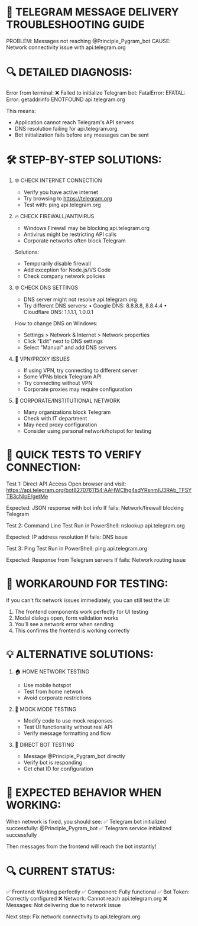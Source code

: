 🚨 TELEGRAM MESSAGE DELIVERY TROUBLESHOOTING GUIDE
======================================================

PROBLEM: Messages not reaching @Principle_Pygram_bot
CAUSE: Network connectivity issue with api.telegram.org

🔍 DETAILED DIAGNOSIS:
====================

Error from terminal:
❌ Failed to initialize Telegram bot: FatalError: EFATAL: Error: getaddrinfo ENOTFOUND api.telegram.org

This means:
- Application cannot reach Telegram's API servers
- DNS resolution failing for api.telegram.org
- Bot initialization fails before any messages can be sent

🛠️ STEP-BY-STEP SOLUTIONS:
==========================

1. 🌐 CHECK INTERNET CONNECTION
   - Verify you have active internet
   - Try browsing to https://telegram.org
   - Test with: ping api.telegram.org

2. 🔥 CHECK FIREWALL/ANTIVIRUS
   - Windows Firewall may be blocking api.telegram.org
   - Antivirus might be restricting API calls
   - Corporate networks often block Telegram
   
   Solutions:
   - Temporarily disable firewall
   - Add exception for Node.js/VS Code
   - Check company network policies

3. 🌐 CHECK DNS SETTINGS
   - DNS server might not resolve api.telegram.org
   - Try different DNS servers:
     • Google DNS: 8.8.8.8, 8.8.4.4
     • Cloudflare DNS: 1.1.1.1, 1.0.0.1
   
   How to change DNS on Windows:
   - Settings > Network & Internet > Network properties
   - Click "Edit" next to DNS settings
   - Select "Manual" and add DNS servers

4. 🔄 VPN/PROXY ISSUES
   - If using VPN, try connecting to different server
   - Some VPNs block Telegram API
   - Try connecting without VPN
   - Corporate proxies may require configuration

5. 🏢 CORPORATE/INSTITUTIONAL NETWORK
   - Many organizations block Telegram
   - Check with IT department
   - May need proxy configuration
   - Consider using personal network/hotspot for testing

🧪 QUICK TESTS TO VERIFY CONNECTION:
===================================

Test 1: Direct API Access
Open browser and visit:
https://api.telegram.org/bot8270761154:AAHWClhg4sdYRsnmIU3RAb_TFSYTB3cNlpE/getMe

Expected: JSON response with bot info
If fails: Network/firewall blocking Telegram

Test 2: Command Line Test
Run in PowerShell:
nslookup api.telegram.org

Expected: IP address resolution
If fails: DNS issue

Test 3: Ping Test
Run in PowerShell:
ping api.telegram.org

Expected: Response from Telegram servers
If fails: Network routing issue

🚀 WORKAROUND FOR TESTING:
==========================

If you can't fix network issues immediately, you can still test the UI:

1. The frontend components work perfectly for UI testing
2. Modal dialogs open, form validation works
3. You'll see a network error when sending
4. This confirms the frontend is working correctly

💡 ALTERNATIVE SOLUTIONS:
========================

1. 🏠 HOME NETWORK TESTING
   - Use mobile hotspot
   - Test from home network
   - Avoid corporate restrictions

2. 🔧 MOCK MODE TESTING
   - Modify code to use mock responses
   - Test UI functionality without real API
   - Verify message formatting and flow

3. 📱 DIRECT BOT TESTING
   - Message @Principle_Pygram_bot directly
   - Verify bot is responding
   - Get chat ID for configuration

🎯 EXPECTED BEHAVIOR WHEN WORKING:
=================================

When network is fixed, you should see:
✅ Telegram bot initialized successfully: @Principle_Pygram_bot
✅ Telegram service initialized successfully

Then messages from the frontend will reach the bot instantly!

🔍 CURRENT STATUS:
=================
✅ Frontend: Working perfectly
✅ Component: Fully functional
✅ Bot Token: Correctly configured
❌ Network: Cannot reach api.telegram.org
❌ Messages: Not delivering due to network issue

Next step: Fix network connectivity to api.telegram.org